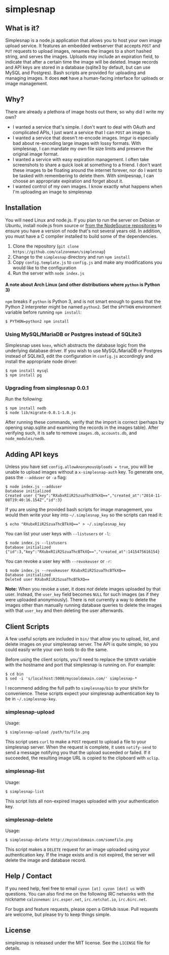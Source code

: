 simplesnap
==========

## What is it?

Simplesnap is a node.js application that allows you to host your own image upload service.  It features an embedded webserver that accepts `POST` and `PUT` requests to upload images, renames the images to a short hashed string, and serves the images.  Uploads may include an expiration field, to indicate that after a certain time the image will be deleted.  Image records and API keys are stored in a database (sqlite3 by default, but can use MySQL and Postgres).  Bash scripts are provided for uploading and managing images.  It does **not** have a human-facing interface for uploads or image management.

## Why?

There are already a plethora of image hosts out there, so why did I write my own?

  * I wanted a service that's simple.  I don't want to deal with OAuth and complicated APIs, I just want a service that I can `POST` an image to.
  * I wanted a service that doesn't re-encode images.  Imgur is especially bad about re-encoding large images with lossy formats.  With simplesnap, I can mandate my own file size limits and preserve the original image format.
  * I wanted a service with easy expiration management.  I often take screenshots to share a quick look at something to a friend.  I don't want these images to be floating around the internet forever, nor do I want to be tasked with remembering to delete them.  With simlpesnap, I can choose an appropriate expiration and forget about it.
  * I wanted control of my own images.  I know exactly what happens when I'm uploading an image to simplesnap


## Installation

You will need Linux and node.js.  If you plan to run the server on Debian or Ubuntu, install node.js from source or [from the NodeSource repositories](https://github.com/joyent/node/wiki/Installing-Node.js-via-package-manager) to ensure you have a version of node that's not several years old.  In addition, you must have a C compiler installed to build some of the dependencies.

  1. Clone the repository (`git clone https://github.com/calzoneman/simplesnap`)
  2. Change to the `simplesnap` directory and run `npm install`
  3. Copy `config.template.js` to `config.js` and make any modifications you would like to the configuration
  4. Run the server with `node index.js`

#### A note about Arch Linux (and other distributions where `python` is Python 3)

`npm` breaks if `python` is Python 3, and is not smart enough to guess that the Python 2 interpreter might be named `python2`.  Set the `$PYTHON` environment variable before running `npm install`:

```
$ PYTHON=python2 npm install
```

### Using MySQL/MariaDB or Postgres instead of SQLite3

Simplesnap uses `knex`, which abstracts the database logic from the underlying database driver.  If you wish to use MySQL/MariaDB or Postgres instead of SQLite3, edit the configuration in `config.js` accordingly and install the appropriate node driver:

```
$ npm install mysql
$ npm install pg
```

### Upgrading from simplesnap 0.0.1

Run the following:

```
$ npm install nedb
$ node lib/migrate-0.0.1-1.0.js
```

After running these commands, verify that the import is correct (perhaps by opening snap.sqlite and examining the records in the images table).  After verifying such, it is safe to remove `images.db`, `accounts.db`, and `node_modules/nedb`.

## Adding API keys

Unless you have set `config.allowAnonymousUploads = true`, you will be unable to upload images without a `x-simplesnap-auth` key.  To generate one, pass the `--adduser` or `-a` flag:

```
$ node index.js --adduser
Database initialized
Created user {"key":"RXubxRIiR2SzuaThcBTkXQ==","created_at":"2014-11-08T19:40:16.154Z","id":3}
```

If you are using the provided bash scripts for image management, you would then write your key into `~/.simplesnap_key` so the scripts can read it:

```
$ echo "RXubxRIiR2SzuaThcBTkXQ==" > ~/.simplesnap_key
```

You can list your user keys with `--listusers` or `-l`:

```
$ node index.js --listusers
Database initialized
{"id":3,"key":"RXubxRIiR2SzuaThcBTkXQ==","created_at":1415475616154}
```

You can revoke a user key with `--revokeuser` or `-r`:

```
$ node index.js --revokeuser RXubxRIiR2SzuaThcBTkXQ==
Database initialized
Deleted user RXubxRIiR2SzuaThcBTkXQ==
```

**Note:** When you revoke a user, it does *not* delete images uploaded by that user.  Instead, the `user_key` field becomes `NULL` for such images (as if they were uploaded anonymously).  There is not currently a way to delete the images other than manually running database queries to delete the images with that `user_key` and then deleting the user afterwards.

## Client Scripts

A few useful scripts are included in `bin/` that allow you to upload, list, and delete images on your simplesnap server.  The API is quite simple, so you could easily write your own tools to do the same.

Before using the client scripts, you'll need to replace the `SERVER` variable with the hostname and port that simplesnap is running on.  For example:

```
$ cd bin
$ sed -i 's/localhost:5000/mycooldomain.com/' simplesnap-*
```

I recommend adding the full path to `simplesnap/bin` to your `$PATH` for convenience.  These scripts expect your simplesnap authentication key to be in `~/.simplesnap-key`.

### simplesnap-upload

Usage:

```
$ simplesnap-upload /path/to/file.png
```

This script uses `curl` to make a `POST` request to upload a file to your simplesnap server.  When the request is complete, it uses `notify-send` to send a message notifying you that the upload suceeded or failed.  If it succeeded, the resulting image URL is copied to the clipboard with `xclip`.

### simplesnap-list

Usage:

```
$ simplesnap-list
```

This script lists all non-expired images uploaded with your authentication key.

### simplesnap-delete

Usage:

```
$ simplesnap-delete http://mycooldomain.com/somefile.png
```

This script makes a `DELETE` request for an image uploaded using your authentication key.  If the image exists and is not expired, the server will delete the image and database record.


## Help / Contact

If you need help, feel free to email `cyzon [at] cyzon [dot] us` with questions.  You can also find me on the following IRC networks with the nickname `calzoneman`: `irc.esper.net`, `irc.netchat.io`, `irc.6irc.net`.

For bugs and feature requests, please open a GitHub issue.  Pull requests are welcome, but please try to keep things simple.

## License

simplesnap is released under the MIT license.  See the `LICENSE` file for details.
